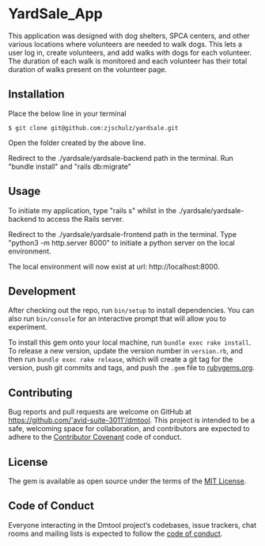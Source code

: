 # YardSale_App

This application was designed with dog shelters, SPCA centers, and other various locations where volunteers are needed to walk dogs. This lets a user log in, create volunteers, and add walks with dogs for each volunteer. The duration of each walk is monitored and each volunteer has their total duration of walks present on the volunteer page.

## Installation

Place the below line in your terminal

    $ git clone git@github.com:zjschulz/yardsale.git

Open the folder created by the above line.

Redirect to the ./yardsale/yardsale-backend path in the terminal. Run "bundle install" and "rails db:migrate"

## Usage

To initiate my application, type "rails s" whilst in the ./yardsale/yardsale-backend to access the Rails server.

Redirect to the ./yardsale/yardsale-frontend path in the terminal. Type "python3 -m http.server 8000" to initiate a python server on the local environment.

The local environment will now exist at url: http://localhost:8000.

## Development

After checking out the repo, run `bin/setup` to install dependencies. You can also run `bin/console` for an interactive prompt that will allow you to experiment.

To install this gem onto your local machine, run `bundle exec rake install`. To release a new version, update the version number in `version.rb`, and then run `bundle exec rake release`, which will create a git tag for the version, push git commits and tags, and push the `.gem` file to [rubygems.org](https://rubygems.org).

## Contributing

Bug reports and pull requests are welcome on GitHub at https://github.com/'avid-suite-3011'/dmtool. This project is intended to be a safe, welcoming space for collaboration, and contributors are expected to adhere to the [Contributor Covenant](http://contributor-covenant.org) code of conduct.

## License

The gem is available as open source under the terms of the [MIT License](https://opensource.org/licenses/MIT).

## Code of Conduct

Everyone interacting in the Dmtool project’s codebases, issue trackers, chat rooms and mailing lists is expected to follow the [code of conduct](https://github.com/'avid-suite-3011'/dmtool/blob/master/CODE_OF_CONDUCT.md).
